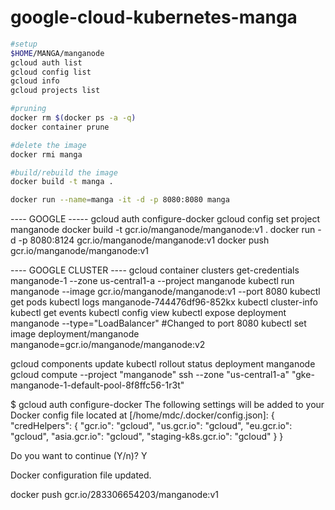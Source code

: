 # google-cloud-kubernetes-manga

```bash
#setup
$HOME/MANGA/manganode
gcloud auth list
gcloud config list
gcloud info
gcloud projects list

#pruning
docker rm $(docker ps -a -q)
docker container prune

#delete the image
docker rmi manga

#build/rebuild the image
docker build -t manga .

docker run --name=manga -it -d -p 8080:8080 manga
```


----  GOOGLE -----
gcloud auth configure-docker
gcloud config set project manganode
docker build -t gcr.io/manganode/manganode:v1 .
docker run -d -p 8080:8124 gcr.io/manganode/manganode:v1
docker push gcr.io/manganode/manganode:v1

---- GOOGLE CLUSTER ----
gcloud container clusters get-credentials manganode-1 --zone us-central1-a --project manganode
kubectl run manganode --image gcr.io/manganode/manganode:v1 --port 8080
kubectl get pods
kubectl logs manganode-744476df96-852kx
kubectl cluster-info
kubectl get events
kubectl config view
kubectl expose deployment manganode --type="LoadBalancer"
#Changed to port 8080
kubectl set image deployment/manganode manganode=gcr.io/manganode/manganode:v2

gcloud components update
kubectl rollout status deployment manganode
gcloud compute --project "manganode" ssh --zone "us-central1-a" "gke-manganode-1-default-pool-8f8ffc56-1r3t"






$ gcloud auth configure-docker
The following settings will be added to your Docker config file
located at [/home/mdc/.docker/config.json]:
 {
  "credHelpers": {
    "gcr.io": "gcloud",
    "us.gcr.io": "gcloud",
    "eu.gcr.io": "gcloud",
    "asia.gcr.io": "gcloud",
    "staging-k8s.gcr.io": "gcloud"
  }
}

Do you want to continue (Y/n)?  Y

Docker configuration file updated.

docker push gcr.io/283306654203/manganode:v1

